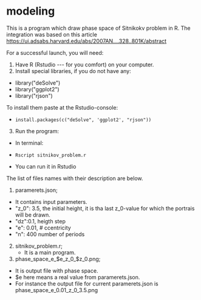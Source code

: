 # modeling 
This is a program which draw phase space of Sitnikokv problem in R.
The integration was based on this article https://ui.adsabs.harvard.edu/abs/2007AN....328..801K/abstract
 
For a successful launch, you will need:
1. Have R (Rstudio --- for you comfort) on your computer.
2. Install special libraries, if you do not have any:
- library("deSolve") 
- library("ggplot2")
- library("rjson")
  
To install them paste at the Rstudio-console: 
 -     install.packages(c("deSolve", 'ggplot2', "rjson"))

3. Run the program: 
- In terminal:
 -     Rscript sitnikov_problem.r 
 
  - You can run it in Rstudio
 
The list of files names with their description are below.
1.  paramerets.json;
 - It contains input parameters.
 - "z_0": 3.5,  the initial height, it is tha last z_0-value for which the portrais will be drawn.
 - "dz":0.1,  heigth step
 - "e": 0.01,  # ccentricity
 - "n": 400  number of periods
2. sitnikov_problem.r; 
   - It is a main program.
3.  phase_space_e_$e_z_0_$z_0.png;
  -   It is output file with phase space.
  -    $e here means a real value from  paramerets.json. 
  -  For instance the  output file for current paramerets.json is  phase_space_e_0.01_z_0_3.5.png
 




